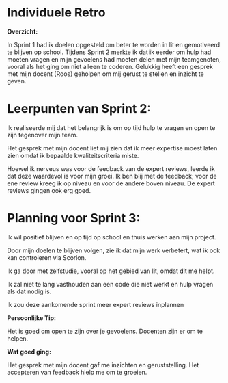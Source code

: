 # Individuele Retro

**Overzicht:**

In Sprint 1 had ik doelen opgesteld om beter te worden in lit en gemotiveerd te blijven op school. Tijdens Sprint 2 merkte ik dat ik eerder om hulp had moeten vragen en mijn gevoelens had moeten delen met mijn teamgenoten, vooral als het ging om niet alleen te coderen. Gelukkig heeft een gesprek met mijn docent (Roos) geholpen om mij gerust te stellen en inzicht te geven.

# Leerpunten van Sprint 2:

Ik realiseerde mij dat het belangrijk is om op tijd hulp te vragen en open te zijn tegenover mijn team.

Het gesprek met mijn docent liet mij zien dat ik meer expertise moest laten zien omdat ik bepaalde kwaliteitscriteria miste.

Hoewel ik nerveus was voor de feedback van de expert reviews, leerde ik dat deze waardevol is voor mijn groei. Ik ben blij met de feedback; voor de ene review kreeg ik op niveau en voor de andere boven niveau. De expert reviews gingen ook erg goed.


# Planning voor Sprint 3:

Ik wil positief blijven en op tijd op school en thuis werken aan mijn project.

Door mijn doelen te blijven volgen, zie ik dat mijn werk verbetert, wat ik ook kan controleren via Scorion.

Ik ga door met zelfstudie, vooral op het gebied van lit, omdat dit me helpt.

Ik zal niet te lang vasthouden aan een code die niet werkt en hulp vragen als dat nodig is.

Ik zou deze aankomende sprint meer expert reviews inplannen

**Persoonlijke Tip:**

Het is goed om open te zijn over je gevoelens. Docenten zijn er om te helpen.

**Wat goed ging:**

Het gesprek met mijn docent gaf me inzichten en geruststelling.
Het accepteren van feedback hielp me om te groeien.
